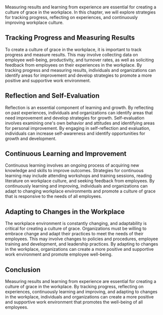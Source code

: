 
Measuring results and learning from experience are essential for creating a culture of grace in the workplace. In this chapter, we will explore strategies for tracking progress, reflecting on experiences, and continuously improving workplace culture.

Tracking Progress and Measuring Results
---------------------------------------

To create a culture of grace in the workplace, it is important to track progress and measure results. This may involve collecting data on employee well-being, productivity, and turnover rates, as well as soliciting feedback from employees on their experiences in the workplace. By tracking progress and measuring results, individuals and organizations can identify areas for improvement and develop strategies to promote a more positive and supportive work environment.

Reflection and Self-Evaluation
------------------------------

Reflection is an essential component of learning and growth. By reflecting on past experiences, individuals and organizations can identify areas that need improvement and develop strategies for growth. Self-evaluation involves examining one's own behavior and attitudes and identifying areas for personal improvement. By engaging in self-reflection and evaluation, individuals can increase self-awareness and identify opportunities for growth and development.

Continuous Learning and Improvement
-----------------------------------

Continuous learning involves an ongoing process of acquiring new knowledge and skills to improve outcomes. Strategies for continuous learning may include attending workshops and training sessions, reading literature on workplace culture, and seeking feedback from employees. By continuously learning and improving, individuals and organizations can adapt to changing workplace environments and promote a culture of grace that is responsive to the needs of all employees.

Adapting to Changes in the Workplace
------------------------------------

The workplace environment is constantly changing, and adaptability is critical for creating a culture of grace. Organizations must be willing to embrace change and adapt their practices to meet the needs of their employees. This may involve changes to policies and procedures, employee training and development, and leadership practices. By adapting to changes in the workplace, organizations can create a more positive and supportive work environment and promote employee well-being.

Conclusion
----------

Measuring results and learning from experience are essential for creating a culture of grace in the workplace. By tracking progress, reflecting on experiences, continuously learning and improving, and adapting to changes in the workplace, individuals and organizations can create a more positive and supportive work environment that promotes the well-being of all employees.
